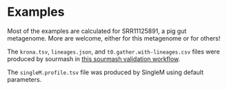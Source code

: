 # Examples

Most of the examples are calculated for SRR11125891, a pig gut metagenome.
More are welcome, either for this metagenome or for others!

The `krona.tsv`, `lineages.json`, and `t0.gather.with-lineages.csv` files
were produced by sourmash in [this sourmash validation workflow](https://github.com/sourmash-bio/2025-validate-sourmash-tax-formats).

The `singleM.profile.tsv` file was produced by SingleM using default
parameters.
